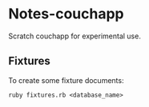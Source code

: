 # Notes-couchapp

Scratch couchapp for experimental use.

## Fixtures

To create some fixture documents:

    ruby fixtures.rb <database_name>